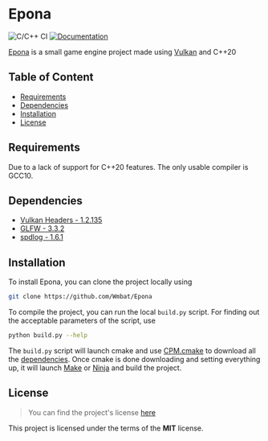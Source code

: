 # Epona

![C/C++ CI](https://github.com/Wmbat/Epona/workflows/C/C++%20CI/badge.svg)
[![Documentation](https://codedocs.xyz/Wmbat/Epona.svg)](https://codedocs.xyz/Wmbat/Epona/)

[Epona](https://github.com/Wmbat/Epona) is a small game engine project made using
[Vulkan](https://www.khronos.org/vulkan/) and C++20

## Table of Content
* [Requirements](#requirements)
* [Dependencies](#dependencies)
* [Installation](#installation)
* [License](#license)

## Requirements

Due to a lack of support for C++20 features. The only usable compiler is GCC10.

## Dependencies

* [Vulkan Headers - 1.2.135](https://github.com/KhronosGroup/Vulkan-Headers)
* [GLFW - 3.3.2](https://github.com/glfw/glfw)
* [spdlog - 1.6.1](https://github.com/gabime/spdlog)

## Installation

To install Epona, you can clone the project locally using 
```sh
git clone https://github.com/Wmbat/Epona
```

To compile the project, you can run the local `build.py` script. For finding out the acceptable 
parameters of the script, use 
```sh
python build.py --help
```
The `build.py` script will launch cmake and use 
[CPM.cmake](https://github.com/TheLartians/CPM.cmake) to download all the 
[dependencies](#dependencies). Once cmake is done downloading and setting everything up, it will 
launch [Make](https://www.gnu.org/software/make/) or [Ninja](https://ninja-build.org/) and build 
the project.

## License

> You can find the project's license [here](https://github.com/Wmbat/Epona/blob/master/LICENSE)

This project is licensed under the terms of the **MIT** license.
